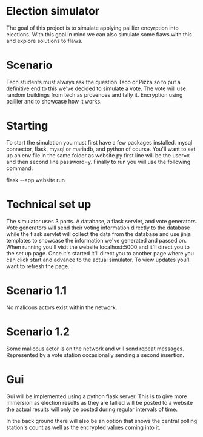 # Election simulator
The goal of this project is to simulate applying paillier encyrption into elections. With this goal in mind we can also 
simulate some flaws with this and explore solutions to flaws.

# Scenario
Tech students must always ask the question Taco or Pizza so to put a definitive end to this we've decided to simulate a vote. 
The vote will use random buildings from tech as provences and tally it. Encryption using paillier and to showcase how it works.


# Starting

To start the simulation you must first have a few packages installed. mysql connector, flask, mysql or mariadb, and python of course.
You'll want to set up an env file in the same folder as website.py first line will be the user=x and then second line password=y.
Finally to run you will use the following command:

flask --app website run

# Technical set up
The simulator uses 3 parts. A database, a flask servlet, and vote generators. Vote generators will send their voting information
directly to the database while the flask servlet will collect the data from the database and use jinja templates to showcase the information 
we've generated and passed on. When running you'll visit the website localhost:5000 and it'll direct you to the set up page. Once it's started 
it'll direct you to another page where you can click start and advance to the actual simulator. To view updates you'll want to refresh the page.

# Scenario 1.1
No malicous actors exist within the network.

# Scenario 1.2
Some malicous actor is on the network and will send repeat messages. Represented by a vote station occasionally sending a second insertion.


# Gui
Gui will be implemented using a python flask server. This is to give more immersion as election results as they are
tallied will be posted to a website the actual results will only be posted during regular intervals of time. 

In the back ground there will also be an option that shows the central polling station's count as well 
as the encrypted values coming into it.

